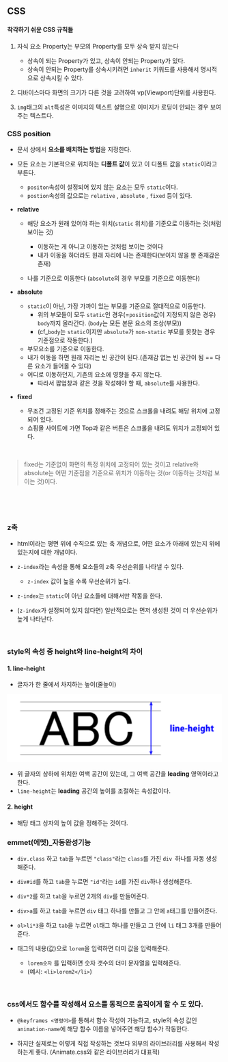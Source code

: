## CSS

#### 착각하기 쉬운 CSS 규칙들

1. 자식 요소 Property는 부모의 Property를 모두 상속 받지 않는다
   * 상속이 되는 Property가 있고, 상속이 안되는 Property가 있다. 
   * 상속이 안되는 Property를 상속시키려면 `inherit` 키워드를 사용해서 명시적으로 상속시킬 수 있다.

2. 디바이스마다 화면의 크기가 다른 것을 고려하여 vp(Viewport)단위를 사용한다.

3. `img`태그의 `alt`특성은 이미지의 텍스트 설명으로 이미지가 로딩이 안되는 경우 보여주는 텍스트다.    

   

### CSS position

* 문서 상에서 **요소를 배치하는 방법**을 지정한다.

* 모든 요소는 기본적으로 위치하는 **디폴트 값**이 있고 이 디폴트 값을 `static`이라고 부른다.
  * `positon`속성이 설정되어 있지 않는 요소는 모두 `static`이다.
  * `postion`속성의 값으로는 `relative` , `absolute` , `fixed` 등이 있다.

* **relative**

  * 해당 요소가 원래 있어야 하는 위치(`static` 위치)를 기준으로 이동하는 것(처럼 보이는 것)

    * 이동하는 게 아니고 이동하는 것처럼 보이는 것이다
    * 내가 이동을 하더라도 원래 자리에 나는 존재한다(보이지 않을 뿐 존재감은 존재)

  * 나를 기준으로 이동한다 (`absolute`의 경우 부모를 기준으로 이동한다)

    

* **absolute**

  * `static`이 아닌, 가장 가까이 있는 부모를 기준으로  절대적으로 이동한다.
    * 위의 부모들이 모두 `static`인 경우(=`position`값이 지정되지 않은 경우) `body`까지 올라간다.
      (`body`는 모든 본문 요소의 조상(부모))
    * (cf_`body`는 `static`이지만 `absolute`가 `non-static` 부모를 못찾는 경우 기준점으로 작동한다.)
  * 부모요소를 기준으로 이동한다.
  * 내가 이동을 하면 원래 자리는 빈 공간이 된다.(존재감 없는 빈 공간이 됨 == 다른 요소가 들어올 수  있다)
  * 어디로 이동하던지, 기존의 요소에 영향을 주지 않는다.
    * 따라서 팝업창과 같은 것을 작성해야 할 때, `absolute`를 사용한다.

* **fixed**

  * 무조건 고정된 기준 위치를 정해주는 것으로 스크롤을 내려도 해당 위치에 고정되어 있다.
  * 쇼핑몰 사이트에 가면 Top과 같은 버튼은 스크롤을 내려도 위치가 고정되어 있다.

​     



> fixed는 기준없이 화면의 특정 위치에 고정되어 있는 것이고 relative와 absolute는 어떤 기준점을 기준으로 위치가 이동하는 것(or 이동하는 것처럼 보이는 것)이다. 



​     

​     



### z축

* html이라는 평면 위에 수직으로 있는 축 개념으로, 어떤 요소가 아래에 있는지 위에 있는지에 대한 개념이다.
* `z-index`라는 속성을 통해 요소들의 z축 우선순위를 나타낼 수 있다. 
  * `z-index` 값이 높을 수록 우선순위가 높다.
* `z-index`는 `static`이 아닌 요소들에 대해서만 작동을 한다.

* (`z-index`가 설정되어 있지 않다면) 일반적으로는 먼저 생성된 것이 더 우선순위가 높게 나타난다. 

​     



### style의 속성 중 height와  line-height의 차이

#### 1. line-height

* 글자가 한 줄에서 차지하는 높이(줄높이)

![image-20210202113207724](CSS.assets/image-20210202113207724.png)

* 위 글자의 상하에 위치한 여백 공간이 있는데, 그 여백 공간을 **leading** 영역이라고 한다.
* `line-height`는 **leading** 공간의 높이를 조절하는 속성값이다.



#### 2. height

* 해당 태그 상자의 높이 값을 정해주는 것이다. 



### emmet(에멧)_자동완성기능

* `div.class` 하고 `tab`을 누르면 `"class"`라는 `class`를 가진 `div `하나를 자동 생성해준다.
* `div#id`를 하고 `tab`을 누르면 `"id"`라는 `id`를 가진 `div`하나 생성해준다.
* `div*2`를 하고 `tab`을 누르면 2개의 `div`를 만들어준다. 
* `div>a`를 하고 `tab`을 누르면 `div` 태그 하나를 만들고 그 안에 `a`태그를 만들어준다.
* `ol>li*3`을 하고 `tab`을 누르면 `ol`태그 하나를 만들고 그 안에 `li` 태그 3개를 만들어준다.

* 태그의 내용(값)으로 `lorem`을 입력하면 더미 값을 입력해준다. 
  * `lorem숫자` 를 입력하면 숫자 갯수의 더미 문자열을 입력해준다. 
  * (예시: `<li>lorem2</li>`)



​     





### css에서도 함수를 작성해서 요소를 동적으로 움직이게 할 수 도 있다. 

* `@keyframes <명령어>`를 통해서 함수 작성이 가능하고, style의 속성 값인 `animation-name`에 해당 함수 
  이름을 넣어주면 해당 함수가 작동한다. 

* 하지만 실제로는 이렇게 직접 작성하는 것보다 외부의 라이브러리를 사용해서 작성하는게 좋다.
  (Animate.css와 같은 라이브러리가 대표적)





